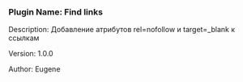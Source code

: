 ### Plugin Name: Find links

Description: Добавление атрибутов rel=nofollow и target=_blank к ссылкам

Version: 1.0.0

Author: Eugene


